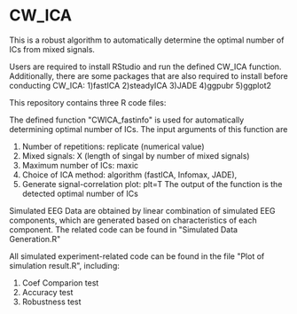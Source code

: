# CW_ICA
This is a robust algorithm to automatically determine the optimal number of ICs from mixed signals.

Users are required to install RStudio and run the defined CW_ICA function.
Additionally, there are some packages that are also required to install before conducting CW_ICA:
1)fastICA
2)steadyICA
3)JADE
4)ggpubr
5)ggplot2

This repository contains three R code files:

The defined function "CWICA_fastinfo" is used for automatically determining optimal number of ICs.
The input arguments of this function are 
1) Number of repetitions: replicate (numerical value)
2) Mixed signals: X (length of singal by number of mixed signals)
3) Maximum number of ICs: maxic
4) Choice of ICA method: algorithm (fastICA, Infomax, JADE),
5) Generate signal-correlation plot: plt=T
The output of the function is the detected optimal number of ICs


Simulated EEG Data are obtained by linear combination of simulated EEG components, which are generated based on characteristics of each component.
The related code can be found in "Simulated Data Generation.R"



All simulated experiment-related code can be found in the file "Plot of simulation result.R", including:
  1. Coef Comparion test
  2. Accuracy test
  3. Robustness test

